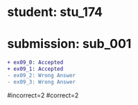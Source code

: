 # student: stu_174
# submission: sub_001

```diff
+ ex09_0: Accepted
+ ex09_1: Accepted
- ex09_2: Wrong Answer
- ex09_3: Wrong Answer
```
#incorrect=2
#correct=2
